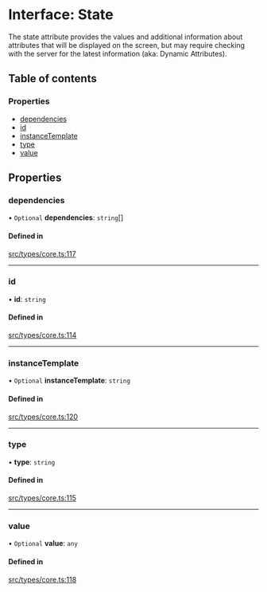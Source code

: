 # Interface: State

The state attribute provides the values and additional information about attributes that will be displayed on the screen, but may require checking with the server for the latest information (aka: Dynamic Attributes).

## Table of contents

### Properties

- [dependencies](../wiki/State#dependencies)
- [id](../wiki/State#id)
- [instanceTemplate](../wiki/State#instancetemplate)
- [type](../wiki/State#type)
- [value](../wiki/State#value)

## Properties

### dependencies

• `Optional` **dependencies**: `string`[]

#### Defined in

[src/types/core.ts:117](https://github.com/decisively-io/interview-sdk/blob/446690b60c81e927aa0482c392a4609421447e92/src/types/core.ts#L117)

___

### id

• **id**: `string`

#### Defined in

[src/types/core.ts:114](https://github.com/decisively-io/interview-sdk/blob/446690b60c81e927aa0482c392a4609421447e92/src/types/core.ts#L114)

___

### instanceTemplate

• `Optional` **instanceTemplate**: `string`

#### Defined in

[src/types/core.ts:120](https://github.com/decisively-io/interview-sdk/blob/446690b60c81e927aa0482c392a4609421447e92/src/types/core.ts#L120)

___

### type

• **type**: `string`

#### Defined in

[src/types/core.ts:115](https://github.com/decisively-io/interview-sdk/blob/446690b60c81e927aa0482c392a4609421447e92/src/types/core.ts#L115)

___

### value

• `Optional` **value**: `any`

#### Defined in

[src/types/core.ts:118](https://github.com/decisively-io/interview-sdk/blob/446690b60c81e927aa0482c392a4609421447e92/src/types/core.ts#L118)
